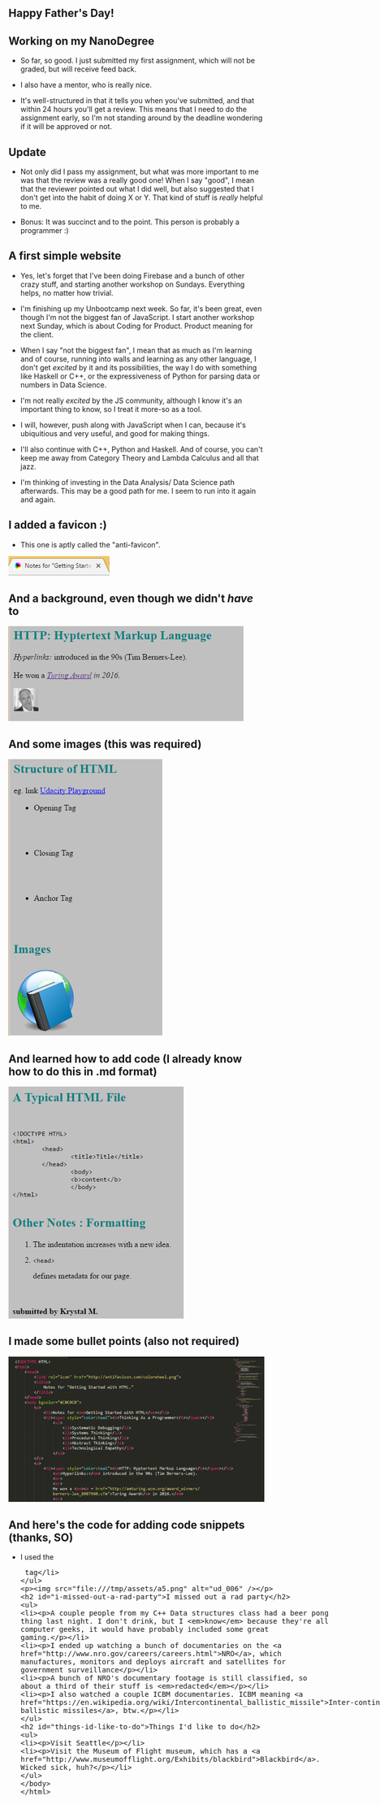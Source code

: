 ## Happy Father's Day!

## Working on my NanoDegree

- So far, so good. 
  I just submitted my first assignment, which will not be graded, 
  but will receive feed back.
  
- I also have a mentor, who is really nice.
 
- It's well-structured in that it tells you
  when you've submitted, and that within 24 hours you'll get a review.
  This means that I need to do the assignment early, so I'm not
  standing around by the deadline wondering if it will be approved or not.
  
## Update

- Not only did I pass my assignment, but what was more important
  to me was that the review was a really good one!
  When I say "good", I mean that the reviewer pointed out what 
  I did well, but also suggested that I don't get into the habit 
  of doing X or Y. That kind of stuff is *really* helpful to me. 
  
- Bonus: It was succinct and to the point. This person is probably
  a programmer :)
  
## A first simple website

- Yes, let's forget that I've been doing Firebase and a bunch
  of other crazy stuff, and starting another workshop on Sundays.
  Everything helps, no matter how trivial. 
  
- I'm finishing up my Unbootcamp next week.
  So far, it's been great, even though I'm not the biggest fan
  of JavaScript. I start another workshop next Sunday,
  which is about Coding for Product. Product meaning for
  the client.
  
- When I say "not the biggest fan", I mean that as much 
  as I'm learning and of course, running into walls and 
  learning as any other language, I don't get *excited*
  by it and its possibilities, the way I do with something
  like Haskell or C++, or the expressiveness of Python for 
  parsing data or numbers in Data Science.
  
- I'm not really *excited* by the 
  JS community, although I know it's an important thing to
  know, so I treat it more-so as a tool.
  
- I will, however, push along with JavaScript when I can,
  because it's ubiquitious and very useful, and good
  for making things. 
  
- I'll also continue with C++, Python and Haskell.
  And of course, you can't keep me away from Category Theory
  and Lambda Calculus and all that jazz. 
  
- I'm thinking of investing in the Data Analysis/ Data
  Science path afterwards. This may be a good path for me.
  I seem to run into it again and again.

## I added a favicon :)

- This one is aptly called the "anti-favicon".

![ud_001](/images/ud_001.png)

## And a background, even though we didn't *have* to

![ud_002](/images/ud_002.png)

## And some images (this was required)

![ud_003](/images/ud_003.png)

## And learned how to add code (I already know how to do this in .md format)

![ud_004](/images/ud_004.png)

## I made some bullet points (also not required)

![ud_005](/images/ud_005.png)

## And here's the code for adding code snippets (thanks, SO)

- I used the <xmp> tag

![ud_006](/images/ud_006.png)

## I missed out a rad party

- A couple people from my C++ Data structures class had a beer pong
  thing last night.
  I don't drink, but I *know* because they're all computer geeks,
  it would have probably included some great gaming.
  
- I ended up watching a bunch of documentaries on the [NRO](http://www.nro.gov/careers/careers.html),
  which manufactures, monitors and deploys aircraft and satellites for 
  government surveillance
  
- A bunch of NRO's documentary footage is still classified, 
  so about a third of their stuff is *redacted*
  
- I also watched a couple ICBM documentaries.
  ICBM meaning [Inter-continental ballistic missiles](https://en.wikipedia.org/wiki/Intercontinental_ballistic_missile), btw.
  
## Things I'd like to do

- Visit Seattle

- Visit the Museum of Flight museum,
  which has a [Blackbird](http://www.museumofflight.org/Exhibits/blackbird).
  Wicked sick, huh?
